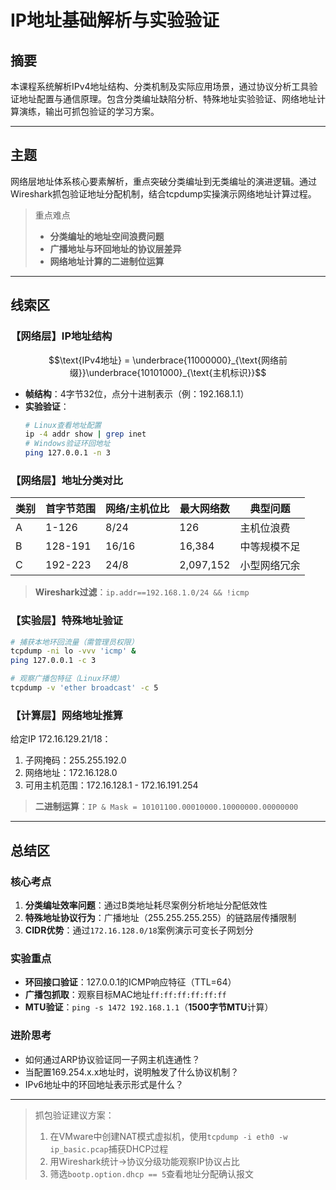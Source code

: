 # IP地址基础解析与实验验证

## 摘要

本课程系统解析IPv4地址结构、分类机制及实际应用场景，通过协议分析工具验证地址配置与通信原理。包含分类编址缺陷分析、特殊地址实验验证、网络地址计算演练，输出可抓包验证的学习方案。

---

## 主题

网络层地址体系核心要素解析，重点突破分类编址到无类编址的演进逻辑。通过Wireshark抓包验证地址分配机制，结合tcpdump实操演示网络地址计算过程。

> 重点难点
> - **分类编址的地址空间浪费问题**
> - **广播地址与环回地址的协议层差异**
> - **网络地址计算的二进制位运算**

---

## 线索区

### 【网络层】IP地址结构
$$\text{IPv4地址} = \underbrace{11000000}_{\text{网络前缀}}\underbrace{10101000}_{\text{主机标识}}$$
- **帧结构**：4字节32位，点分十进制表示（例：192.168.1.1）
- **实验验证**：
  ```bash
  # Linux查看地址配置
  ip -4 addr show | grep inet
  # Windows验证环回地址
  ping 127.0.0.1 -n 3
  ```

### 【网络层】地址分类对比
| 类别 | 首字节范围 | 网络/主机位比 | 最大网络数 | 典型问题 |
|------|------------|---------------|------------|----------|
| A    | 1-126      | 8/24          | 126        | 主机位浪费|
| B    | 128-191    | 16/16         | 16,384     | 中等规模不足|
| C    | 192-223    | 24/8          | 2,097,152  | 小型网络冗余|

> **Wireshark过滤**：`ip.addr==192.168.1.0/24 && !icmp`

### 【实验层】特殊地址验证
```bash
# 捕获本地环回流量（需管理员权限）
tcpdump -ni lo -vvv 'icmp' &
ping 127.0.0.1 -c 3

# 观察广播包特征（Linux环境）
tcpdump -v 'ether broadcast' -c 5
```

### 【计算层】网络地址推算
给定IP 172.16.129.21/18：
1. 子网掩码：255.255.192.0
2. 网络地址：172.16.128.0
3. 可用主机范围：172.16.128.1 - 172.16.191.254

> **二进制运算**：`IP & Mask = 10101100.00010000.10000000.00000000`

---

## 总结区

### 核心考点
1. **分类编址效率问题**：通过B类地址耗尽案例分析地址分配低效性
2. **特殊地址协议行为**：广播地址（255.255.255.255）的链路层传播限制
3. **CIDR优势**：通过`172.16.128.0/18`案例演示可变长子网划分

### 实验重点
- **环回接口验证**：127.0.0.1的ICMP响应特征（TTL=64）
- **广播包抓取**：观察目标MAC地址`ff:ff:ff:ff:ff:ff`
- **MTU验证**：`ping -s 1472 192.168.1.1`（**1500字节MTU**计算）

### 进阶思考
- 如何通过ARP协议验证同一子网主机连通性？
- 当配置169.254.x.x地址时，说明触发了什么协议机制？
- IPv6地址中的环回地址表示形式是什么？

---

> 抓包验证建议方案：  
> 1. 在VMware中创建NAT模式虚拟机，使用`tcpdump -i eth0 -w ip_basic.pcap`捕获DHCP过程  
> 2. 用Wireshark统计->协议分级功能观察IP协议占比  
> 3. 筛选`bootp.option.dhcp == 5`查看地址分配确认报文